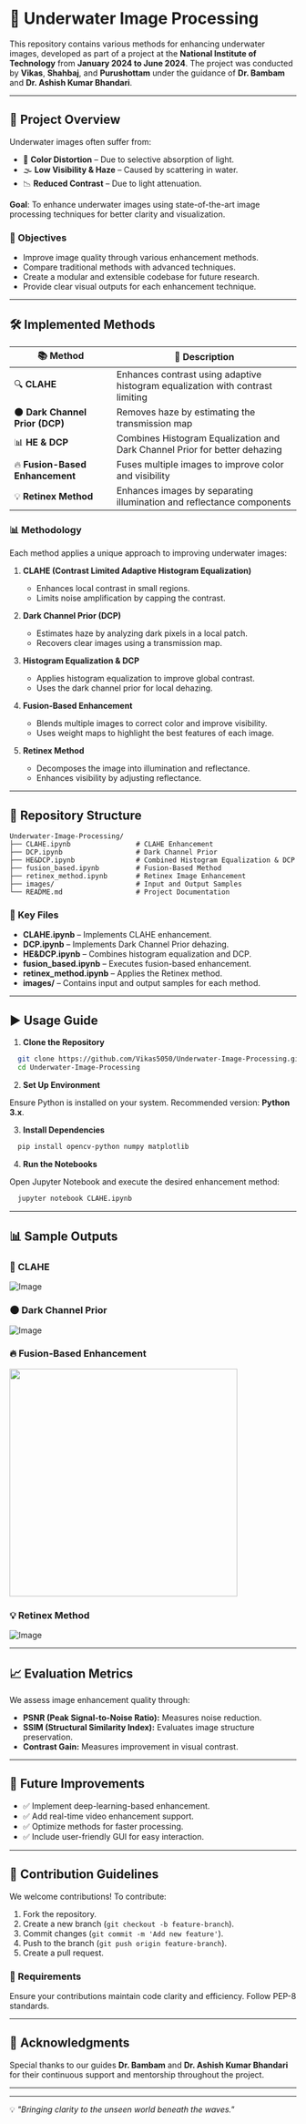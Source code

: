 # 🌊 Underwater Image Processing

This repository contains various methods for enhancing underwater images, developed as part of a project at the **National Institute of Technology** from **January 2024 to June 2024**. The project was conducted by **Vikas**, **Shahbaj**, and **Purushottam** under the guidance of **Dr. Bambam** and **Dr. Ashish Kumar Bhandari**.

---

## 📌 Project Overview

Underwater images often suffer from:

- 🎨 **Color Distortion** – Due to selective absorption of light.
- 🌫️ **Low Visibility & Haze** – Caused by scattering in water.
- 📉 **Reduced Contrast** – Due to light attenuation.

**Goal**: To enhance underwater images using state-of-the-art image processing techniques for better clarity and visualization.

### 🎯 Objectives

- Improve image quality through various enhancement methods.
- Compare traditional methods with advanced techniques.
- Create a modular and extensible codebase for future research.
- Provide clear visual outputs for each enhancement technique.

---

## 🛠️ Implemented Methods

| 📚 Method                           | 📝 Description                                                                 |
|------------------------------------|------------------------------------------------------------------------------|
| 🔍 **CLAHE**                       | Enhances contrast using adaptive histogram equalization with contrast limiting|
| 🌑 **Dark Channel Prior (DCP)**    | Removes haze by estimating the transmission map                               |
| 📊 **HE & DCP**                    | Combines Histogram Equalization and Dark Channel Prior for better dehazing    |
| 🔥 **Fusion-Based Enhancement**     | Fuses multiple images to improve color and visibility                         |
| 💡 **Retinex Method**               | Enhances images by separating illumination and reflectance components         |

### 📊 Methodology

Each method applies a unique approach to improving underwater images:

1. **CLAHE (Contrast Limited Adaptive Histogram Equalization)**
   - Enhances local contrast in small regions.
   - Limits noise amplification by capping the contrast.

2. **Dark Channel Prior (DCP)**
   - Estimates haze by analyzing dark pixels in a local patch.
   - Recovers clear images using a transmission map.

3. **Histogram Equalization & DCP**
   - Applies histogram equalization to improve global contrast.
   - Uses the dark channel prior for local dehazing.

4. **Fusion-Based Enhancement**
   - Blends multiple images to correct color and improve visibility.
   - Uses weight maps to highlight the best features of each image.

5. **Retinex Method**
   - Decomposes the image into illumination and reflectance.
   - Enhances visibility by adjusting reflectance.

---

## 📁 Repository Structure

```
Underwater-Image-Processing/
├── CLAHE.ipynb                # CLAHE Enhancement
├── DCP.ipynb                  # Dark Channel Prior
├── HE&DCP.ipynb               # Combined Histogram Equalization & DCP
├── fusion_based.ipynb         # Fusion-Based Method
├── retinex_method.ipynb       # Retinex Image Enhancement
├── images/                    # Input and Output Samples
└── README.md                  # Project Documentation
```

### 📂 Key Files

- **CLAHE.ipynb** – Implements CLAHE enhancement.
- **DCP.ipynb** – Implements Dark Channel Prior dehazing.
- **HE&DCP.ipynb** – Combines histogram equalization and DCP.
- **fusion_based.ipynb** – Executes fusion-based enhancement.
- **retinex_method.ipynb** – Applies the Retinex method.
- **images/** – Contains input and output samples for each method.

---

## ▶️ Usage Guide

1. **Clone the Repository**

```bash
  git clone https://github.com/Vikas5050/Underwater-Image-Processing.git
  cd Underwater-Image-Processing
```

2. **Set Up Environment**

Ensure Python is installed on your system. Recommended version: **Python 3.x**.

3. **Install Dependencies**

```bash
  pip install opencv-python numpy matplotlib
```

4. **Run the Notebooks**

Open Jupyter Notebook and execute the desired enhancement method:

```bash
  jupyter notebook CLAHE.ipynb
```

---

## 📊 Sample Outputs

### 🎨 CLAHE

![Image](https://github.com/user-attachments/assets/e48a1112-4579-4c59-9b40-9ca0d7f0d99e)

### 🌑 Dark Channel Prior

![Image](https://github.com/user-attachments/assets/0629a0b0-789b-4470-be3c-708e7a310f49)

### 🔥 Fusion-Based Enhancement

<img src="images/output_fusion_based.png" width="400">

### 💡 Retinex Method

![Image](https://github.com/user-attachments/assets/efcc20c1-22bf-49a4-ba04-42a9964bf16c)

---

## 📈 Evaluation Metrics

We assess image enhancement quality through:

- **PSNR (Peak Signal-to-Noise Ratio):** Measures noise reduction.
- **SSIM (Structural Similarity Index):** Evaluates image structure preservation.
- **Contrast Gain:** Measures improvement in visual contrast.

---

## 📌 Future Improvements

- ✅ Implement deep-learning-based enhancement.
- ✅ Add real-time video enhancement support.
- ✅ Optimize methods for faster processing.
- ✅ Include user-friendly GUI for easy interaction.

---

## 🤝 Contribution Guidelines

We welcome contributions! To contribute:

1. Fork the repository.
2. Create a new branch (`git checkout -b feature-branch`).
3. Commit changes (`git commit -m 'Add new feature'`).
4. Push to the branch (`git push origin feature-branch`).
5. Create a pull request.

### 🧰 Requirements

Ensure your contributions maintain code clarity and efficiency. Follow PEP-8 standards.

---

## 🙌 Acknowledgments

Special thanks to our guides **Dr. Bambam** and **Dr. Ashish Kumar Bhandari** for their continuous support and mentorship throughout the project.

---

---

💡 *"Bringing clarity to the unseen world beneath the waves."*

